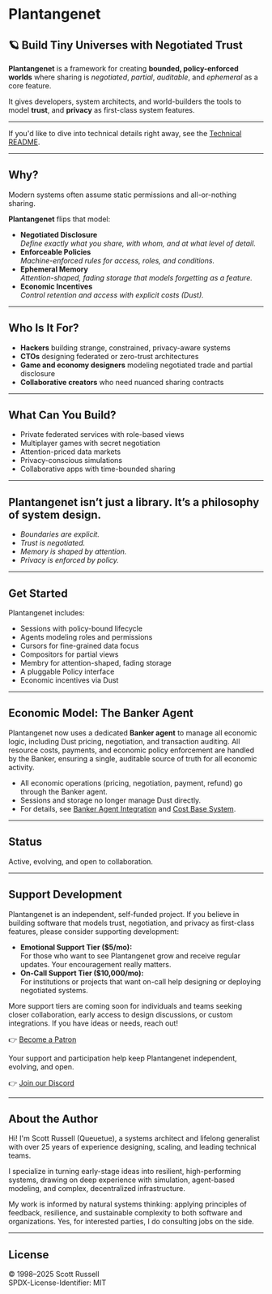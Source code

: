 # Plantangenet

## 🪐 Build Tiny Universes with Negotiated Trust

**Plantangenet** is a framework for creating **bounded, policy-enforced worlds** where sharing is *negotiated*, *partial*, *auditable*, and *ephemeral* as a core feature.

It gives developers, system architects, and world-builders the tools to model **trust**, and **privacy** as first-class system features.

---

If you'd like to dive into technical details right away, see the [Technical README](README-TECHNICAL.md).

---

## Why?

Modern systems often assume static permissions and all-or-nothing sharing.

**Plantangenet** flips that model:

- **Negotiated Disclosure**  
  *Define exactly what you share, with whom, and at what level of detail.*
- **Enforceable Policies**  
  *Machine-enforced rules for access, roles, and conditions.*
- **Ephemeral Memory**  
  *Attention-shaped, fading storage that models forgetting as a feature.*
- **Economic Incentives**  
  *Control retention and access with explicit costs (Dust).*

---

## Who Is It For?

- **Hackers** building strange, constrained, privacy-aware systems
- **CTOs** designing federated or zero-trust architectures
- **Game and economy designers** modeling negotiated trade and partial disclosure
- **Collaborative creators** who need nuanced sharing contracts

---

## What Can You Build?

- Private federated services with role-based views
- Multiplayer games with secret negotiation
- Attention-priced data markets
- Privacy-conscious simulations
- Collaborative apps with time-bounded sharing

---

## Plantangenet isn’t just a library. It’s a philosophy of system design.

- *Boundaries are explicit.*
- *Trust is negotiated.*
- *Memory is shaped by attention.*
- *Privacy is enforced by policy.*

---

## Get Started

Plantangenet includes:

- Sessions with policy-bound lifecycle
- Agents modeling roles and permissions
- Cursors for fine-grained data focus
- Compositors for partial views
- Membry for attention-shaped, fading storage
- A pluggable Policy interface
- Economic incentives via Dust

---

## Economic Model: The Banker Agent

Plantangenet now uses a dedicated **Banker agent** to manage all economic logic, including Dust pricing, negotiation, and transaction auditing. All resource costs, payments, and economic policy enforcement are handled by the Banker, ensuring a single, auditable source of truth for all economic activity.

- All economic operations (pricing, negotiation, payment, refund) go through the Banker agent.
- Sessions and storage no longer manage Dust directly.
- For details, see [Banker Agent Integration](docs/BANKER_AGENT_INTEGRATION.md) and [Cost Base System](docs/COST_BASE.md).

---

## Status

Active, evolving, and open to collaboration.

---

## Support Development

Plantangenet is an independent, self-funded project. If you believe in building software that models trust, negotiation, and privacy as first-class features, please consider supporting development:

- **Emotional Support Tier ($5/mo):**  
  For those who want to see Plantangenet grow and receive regular updates. Your encouragement really matters.
- **On-Call Support Tier ($10,000/mo):**  
  For institutions or projects that want on-call help designing or deploying negotiated systems.

More support tiers are coming soon for individuals and teams seeking closer collaboration, early access to design discussions, or custom integrations. If you have ideas or needs, reach out!

👉 [Become a Patron](https://www.patreon.com/c/plantangenet)

Your support and participation help keep Plantangenet independent, evolving, and open.

👉 [Join our Discord](https://discord.gg/jKE4uN2RJc)

---

## About the Author

Hi! I'm Scott Russell (Queuetue), a systems architect and lifelong generalist with over 25 years of experience designing, scaling, and leading technical teams.

I specialize in turning early-stage ideas into resilient, high-performing systems, drawing on deep experience with simulation, agent-based modeling, and complex, decentralized infrastructure.

My work is informed by natural systems thinking: applying principles of feedback, resilience, and sustainable complexity to both software and organizations. Yes, for interested parties, I do consulting jobs on the side.

---

## License

© 1998–2025 Scott Russell  
SPDX-License-Identifier: MIT
